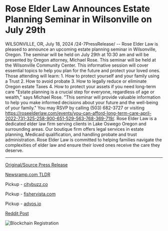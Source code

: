 # Rose Elder Law Announces Estate Planning Seminar in Wilsonville on July 29th

WILSONVILLE, OR, July 18, 2024 /24-7PressRelease/ -- Rose Elder Law is pleased to announce an upcoming estate planning seminar in Wilsonville, Oregon. The seminar will be held on July 29th at 10:30 am and will be presented by Oregon attorney, Michael Rose. This seminar will be held at the Wilsonville Community Center.  This informative session will cover essential topics to help you plan for the future and protect your loved ones. Those attending will learn:  1. How to protect yourself and your family using a Trust 2. How to avoid probate 3. How to legally reduce or eliminate Oregon estate Taxes 4. How to protect your assets if you need long-term care  "Estate planning is a crucial step for everyone, regardless of age or wealth," says Michael Rose. "This seminar will provide valuable information to help you make informed decisions about your future and the well-being of your family."  You may RSVP by calling (503) 682-3727 or visiting https://roseelderlaw.com/events/you-can-afford-long-term-care-april-2022-731-325-258-900-651-529-563-768-369-719/.  Rose Elder Law is a dedicated elder law firm serving clients in Lake Oswego Oregon and surrounding areas. Our boutique firm offers legal services in estate planning, Medicaid qualification, and handling probate and trust administration. Rose Elder Law is committed to helping families navigate the complexities of elder law and ensure their loved ones receive the care they deserve. 

---

[Original/Source Press Release](https://www.24-7pressrelease.com/press-release/512640/rose-elder-law-announces-estate-planning-seminar-in-wilsonville-on-july-29th)
                    

[Newsramp.com TLDR](https://newsramp.com/curated-news/upcoming-estate-planning-seminar-in-wilsonville-oregon/0f2f44584d4087ad2cd121d3cf70af96) 


Pickup - [citybuzz.co](https://citybuzz.co/2024/07/18/rose-elder-law-to-host-estate-planning-seminar-in-wilsonville)

Pickup - [fishervista.com](https://fishervista.com/en/rose-elder-law-to-host-estate-planning-seminar-in-wilsonville-on-july-29th/20245042)

Pickup - [advos.io](https://advos.io/en/rose-elder-law-to-host-estate-planning-seminar-in-wilsonville-on-july-29th/20245042)
 



[Reddit Post](https://www.reddit.com/r/newsramp/comments/1e65c29/upcoming_estate_planning_seminar_in_wilsonville/) 



![Blockchain Registration](https://cdn.newsramp.app/24-7PressRelease/qrcode/247/18/yarnVMC0.webp)